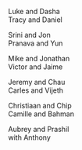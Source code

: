Luke and Dasha  
Tracy and Daniel  

Srini and Jon  
Pranava and Yun  

Mike and Jonathan  
Victor and Jaime  

Jeremy and Chau  
Carles and Vijeth  

Christiaan and Chip  
Camille and Bahman  

Aubrey and Prashil  
 with Anthony  
  
